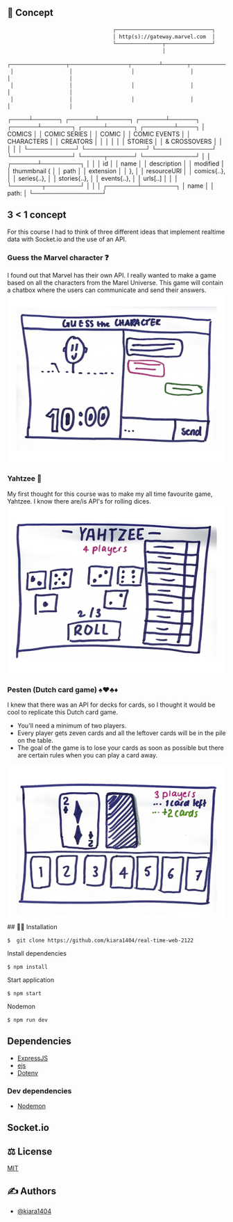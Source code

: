 
## 📝 Concept
                                      ┌───────────────────────────────┐
                                      │ http(s)://gateway.marvel.com  │
                                      └───────────────┬───────────────┘
                                                      │
     ┌──────────────────┬───────────────────┬─────────┴────────┬──────────────────┬───────────────────┐
     │                  │                   │                  │                  │                   │
     │                  │                   │                  │                  │                   │
     │                  │                   │                  │                  │                   │
┌────┴──────┐    ┌──────┴───────┐    ┌──────┴──────┐    ┌──────┴───────┐    ┌─────┴──────┐    ┌───────┴────┐
│  COMICS   │    │ COMIC SERIES │    │    COMIC    │    │ COMIC EVENTS │    │ CHARACTERS │    │  CREATORS  │
│           │    │              │    │   STORIES   │    │ & CROSSOVERS │    │            │    │            │
└───────────┘    └──────────────┘    └─────────────┘    └──────────────┘    └─────┬──────┘    └────────────┘
                                                                                  │
                                                                                  │
                                                                           ┌──────┴─────────┐
                                                                           │                │
                                                                           │ id             │
                                                                           │ name           │
                                                                           │ description    │
                                                                           │ modified       │
                                                                           │ thummbnail {   │
                                                                           │      path      │
                                                                           │      extension │
                                                                           │ },             │
                                                                           │ resourceURI    │
                                                                           │ comics{..},    │
                                                                           │ series{..},    │
                                                                           │ stories{..},   │
                                                                           │ events{..},    │
                                                                           │ urls[..]       │
                                                                           │                │
                                                                           └───────┬────────┘
                                                                                   │
                                                                                   │
                                                                                   │
                                                                           ┌───────┴────────┐
                                                                           │ name           │
                                                                           │ path:          │
                                                                           └────────────────┘



                                                                           
## 3 < 1 concept
For this course I had to think of three different ideas that implement realtime data with Socket.io and the use of an API.

### Guess the Marvel character ❓
I found out that Marvel has their own API. I really wanted to make a game based on all the characters from the Marel Universe. This game will contain a chatbox where the users can communicate and send their answers.
<img src="https://github.com/kiara1404/real-time-web-2122/blob/main/wiki/marvel.png" width="600px">


### Yahtzee 🎲
My first thought for this course was to make my all time favourite game, Yahtzee. I know there are/is API's for rolling dices.  
<img src="https://github.com/kiara1404/real-time-web-2122/blob/main/wiki/yahtzee.png" width="600px">

### Pesten (Dutch card game) ♠️♥️♣️♦️
I knew that there was an API for decks for cards, so I thought it would be cool to replicate this Dutch card game. 
* You'll need a minimum of two players. 
* Every player gets zeven cards and all the leftover cards will be in the pile on the table.
* The goal of the game is to lose your cards as soon as possible but there are certain rules when you can play a card away.
<img src="https://github.com/kiara1404/real-time-web-2122/blob/main/wiki/pesten.png" width="600px">
## 👩‍🏫 Installation

```
$  git clone https://github.com/kiara1404/real-time-web-2122
```

Install dependencies
```
$ npm install
```

Start application

```
$ npm start
```

Nodemon

```
$ npm run dev
```

## Dependencies

* [ExpressJS](https://expressjs.com/)
* [ejs](https://www.npmjs.com/package/ejs)
* [Dotenv](https://www.npmjs.com/package/dotenv)


### Dev dependencies
* [Nodemon](https://www.npmjs.com/package/nodemon)


## Socket.io

## ⚖ License

[MIT](https://github.com/kiara1404/real-time-web-2122/blob/main/LICENSE)


## ✍ Authors

- [@kiara1404](https://github.com/kiara1404)
